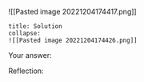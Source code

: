 
![[Pasted image 20221204174417.png]]

```ad-note
title: Solution
collapse:
![[Pasted image 20221204174426.png]]

```

Your answer:

Reflection:
